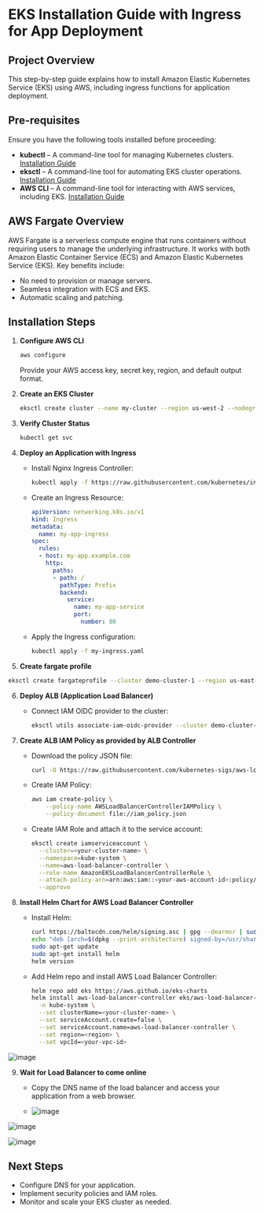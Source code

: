 # EKS Installation Guide with Ingress for App Deployment

## Project Overview
This step-by-step guide explains how to install Amazon Elastic Kubernetes Service (EKS) using AWS, including ingress functions for application deployment.

## Pre-requisites
Ensure you have the following tools installed before proceeding:

- **kubectl** – A command-line tool for managing Kubernetes clusters. [Installation Guide](https://kubernetes.io/docs/tasks/tools/install-kubectl/)
- **eksctl** – A command-line tool for automating EKS cluster operations. [Installation Guide](https://eksctl.io/introduction/installation/)
- **AWS CLI** – A command-line tool for interacting with AWS services, including EKS. [Installation Guide](https://docs.aws.amazon.com/cli/latest/userguide/install-cliv2.html)

## AWS Fargate Overview
AWS Fargate is a serverless compute engine that runs containers without requiring users to manage the underlying infrastructure. It works with both Amazon Elastic Container Service (ECS) and Amazon Elastic Kubernetes Service (EKS). Key benefits include:

- No need to provision or manage servers.
- Seamless integration with ECS and EKS.
- Automatic scaling and patching.

## Installation Steps

1. **Configure AWS CLI**
   ```sh
   aws configure
   ```
   Provide your AWS access key, secret key, region, and default output format.

2. **Create an EKS Cluster**
   ```sh
   eksctl create cluster --name my-cluster --region us-west-2 --nodegroup-name my-nodes --node-type t3.medium --nodes 3
   ```

3. **Verify Cluster Status**
   ```sh
   kubectl get svc
   ```

4. **Deploy an Application with Ingress**
   - Install Nginx Ingress Controller:
     ```sh
     kubectl apply -f https://raw.githubusercontent.com/kubernetes/ingress-nginx/main/deploy/static/provider/aws/deploy.yaml
     ```
   - Create an Ingress Resource:
     ```yaml
     apiVersion: networking.k8s.io/v1
     kind: Ingress
     metadata:
       name: my-app-ingress
     spec:
       rules:
       - host: my-app.example.com
         http:
           paths:
           - path: /
             pathType: Prefix
             backend:
               service:
                 name: my-app-service
                 port:
                   number: 80
     ```
   - Apply the Ingress configuration:
     ```sh
     kubectl apply -f my-ingress.yaml
     ```
5. **Create fargate profile**
```sh
eksctl create fargateprofile --cluster demo-cluster-1 --region us-east-1 --name alb-sample-app --namespace game-2048
```

6. **Deploy ALB (Application Load Balancer)**

   - Connect IAM OIDC provider to the cluster:
     ```sh
     eksctl utils associate-iam-oidc-provider --cluster demo-cluster-1 --approve
     ```

7. **Create ALB IAM Policy as provided by ALB Controller**
   - Download the policy JSON file:
     ```sh
     curl -O https://raw.githubusercontent.com/kubernetes-sigs/aws-load-balancer-controller/v2.11.0/docs/install/iam_policy.json
     ```
   - Create IAM Policy:
     ```sh
     aws iam create-policy \
         --policy-name AWSLoadBalancerControllerIAMPolicy \
         --policy-document file://iam_policy.json
     ```
   - Create IAM Role and attach it to the service account:
     ```sh
     eksctl create iamserviceaccount \
       --cluster=<your-cluster-name> \
       --namespace=kube-system \
       --name=aws-load-balancer-controller \
       --role-name AmazonEKSLoadBalancerControllerRole \
       --attach-policy-arn=arn:aws:iam::<your-aws-account-id>:policy/AWSLoadBalancerControllerIAMPolicy \
       --approve
     ```

8. **Install Helm Chart for AWS Load Balancer Controller**
   - Install Helm:
     ```sh
     curl https://baltocdn.com/helm/signing.asc | gpg --dearmor | sudo tee /usr/share/keyrings/helm.gpg > /dev/null
     echo "deb [arch=$(dpkg --print-architecture) signed-by=/usr/share/keyrings/helm.gpg] https://baltocdn.com/helm/stable/debian/ all main" | sudo tee /etc/apt/sources.list.d/helm-stable-debian.list
     sudo apt-get update
     sudo apt-get install helm
     helm version
     ```
   - Add Helm repo and install AWS Load Balancer Controller:
     ```sh
     helm repo add eks https://aws.github.io/eks-charts
     helm install aws-load-balancer-controller eks/aws-load-balancer-controller \
       -n kube-system \
       --set clusterName=<your-cluster-name> \
       --set serviceAccount.create=false \
       --set serviceAccount.name=aws-load-balancer-controller \
       --set region=<region> \
       --set vpcId=<your-vpc-id>
     ```
![image](https://github.com/user-attachments/assets/b36a3c8d-a287-4f1a-9154-cc2cead34c11)

9. **Wait for Load Balancer to come online**
   - Copy the DNS name of the load balancer and access your application from a web browser.
  
   - ![image](https://github.com/user-attachments/assets/ecf818b9-0e4d-413e-b707-555a1451c288)


![image](https://github.com/user-attachments/assets/3b64757d-d12c-4f98-af3d-a2de0f5ea801)

![image](https://github.com/user-attachments/assets/99053fb2-281a-403b-b3b7-ee3edfb619e1)

## Next Steps
- Configure DNS for your application.
- Implement security policies and IAM roles.
- Monitor and scale your EKS cluster as needed.
